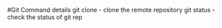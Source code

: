 #Git Command details
git clone - clone the remote repository 
git status - check the status of git rep
